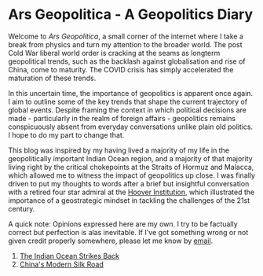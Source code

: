 # Ars Geopolitica - A Geopolitics Diary

Welcome to <em>Ars Geopolitica</em>, a small corner of the internet where I take a break from physics and turn my attention to the broader world. 
The post Cold War liberal world order is cracking at the seams
as longterm geopolitical trends, such as the backlash against globalisation and rise of China, come to maturity. The COVID crisis
has simply accelerated the maturation of these trends.

In this uncertain time, the importance of geopolitics is apparent once again. I aim to outline some of the key trends
that shape the current trajectory of global events. Despite framing the context in which political decisions are made - particularly in the realm of foreign affairs - 
geopolitics remains conspicuously absent from everyday conversations unlike plain old politics.	I hope to do my part to change that.

This blog was inspired by my having lived a majority of my life in the geopolitically important Indian Ocean region, and a 
majority of that majority living right by the critical chokepoints at the Straits of Hormuz and Malacca, which allowed me to witness the impact of
geopolitics up close. I was finally driven to put my thoughts to words after a brief
but insightful conversation with a retired four star admiral at the [Hoover Institution](https://www.hoover.org/), which illustrated the importance of a geostrategic mindset
in tackling the challenges of the 21st century.  

A quick note: Opinions expressed here are my own. I try to be factually correct but perfection is alas inevitable. If I've got
something wrong or not given credit properly somewhere, please let me know by [email](mailto:joe_singh@hotmail.co.uk). 

1. [The Indian Ocean Strikes Back](./straits//post1/post_1.md)
2. [China's Modern Silk Road](./straits/post2/post_2.md)
